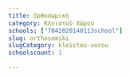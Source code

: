 ```yaml
---
title: Oρθοσωμική
category: Κλειστού Χώρου
schools: ["7042020140113school"]
slug: orthosomiki
slugCategory: kleistou-xorou
schoolscount: 1

---
```




